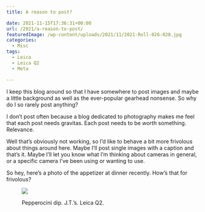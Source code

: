 ```yaml
---
title: A reason to post?

date: 2021-11-15T17:36:31+00:00
url: /2021/a-reason-to-post/
featuredImage: /wp-content/uploads/2021/11/2021-Roll-026-028.jpg
categories:
  - Misc
tags:
  - Leica
  - Leica Q2
  - Meta

---
```

 

I keep this blog around so that I have somewhere to post images and maybe a little background as well as the ever-popular gearhead nonsense. So why do I so rarely post anything?

I don&#8217;t post often because a blog dedicated to photography makes me feel that each post needs gravitas. Each post needs to be _worth_ something. Relevance.

Well that&#8217;s obviously not working, so I&#8217;d like to behave a bit more frivolous about things around here. Maybe I&#8217;ll post single images with a caption and that&#8217;s it. Maybe I&#8217;ll let you know what I&#8217;m thinking about cameras in general, or a specific camera I&#8217;ve been using or wanting to use.

So hey, here&#8217;s a photo of the appetizer at dinner recently. How&#8217;s that for frivolous?<figure class="wp-block-image kg-card kg-image-card kg-width-wide kg-card-hascaption">

![][1] <figcaption>Pepperocini dip. J.T.&#8217;s. Leica Q2.</figcaption></figure>

 [1]: http://baty.net/img/2021/11/20211015-Q1000069.jpg
